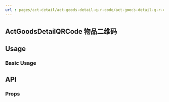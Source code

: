 ```yaml
---
url : pages/act-detail/act-goods-detail-q-r-code/act-goods-detail-q-r-code
---
```


## ActGoodsDetailQRCode 物品二维码


## Usage

### Basic Usage

## API

### Props

